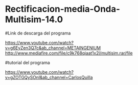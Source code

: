 # Rectificacion-media-Onda-Multisim-14.0

#Link de descarga del programa

https://www.youtube.com/watch?v=g6EyZen3Q7c&ab_channel=METAINGENIUM
http://www.mediafire.com/file/c9k768qiaat1x2l/multisim.rar/file


#tutorial del programa

https://www.youtube.com/watch?v=gZOTGQySOnI&ab_channel=CarlosQuilla
